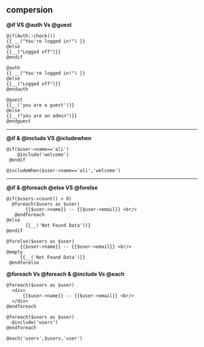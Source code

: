 ## compersion
**@if VS @auth Vs @guest**
```
@if(Auth::check())
{{ __("You're logged in!") }}
@else
{{__("Logged off")}}
@endif
```
```
@auth
{{ __("You're logged in!") }}
@else
{{__("Logged off")}}
@endauth
```
```
@guest
{{__('you are a guest')}}
@else
{{__("you are an admin")}}
@endguest
```
_______________________________

**@if & @include VS @icludewhen**
```
@if($user->name=='ali')
    @include('welcome')
 @endif
```
```
@includeWhen($user->name=='ali','welcome')
```
_______________________________

**@if & @foreach @else VS @forelse**
```
@if($users->count() > 0)
  @foreach($users as $user)
       {{$user->name}} -- {{$user->email}} <br/>
   @endforeach
@else
       {{__('Not Found Data')}}
@endif
```
```
@forelse($users as $user)
     {{$user->name}} -- {{$user->email}} <br/>
@empty
     {{__('Not Found Data')}}
 @endforelse
```
**@foreach Vs @foreach & @include Vs @each**
```
@foreach($users as $user)
  <div>
      {{$user->name}} -- {{$user->email}} <br/>
  </div>
@endforeach
```
```
@foreach($users as $user)
  @include('users')
@endforeach
```
```
@each('users',$users,'user')
```
